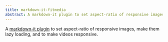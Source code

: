 ```yaml
---
title: markdown-it-fitmedia
abstract: A markdown-it plugin to set aspect-ratio of responsive images, make them lazy loading, and to make videos responsive.
---
```

A [markdown-it plugin](https://www.npmjs.com/package/markdown-it-fitmedia) to set aspect-ratio of responsive images, make them lazy loading, and to make videos responsive.